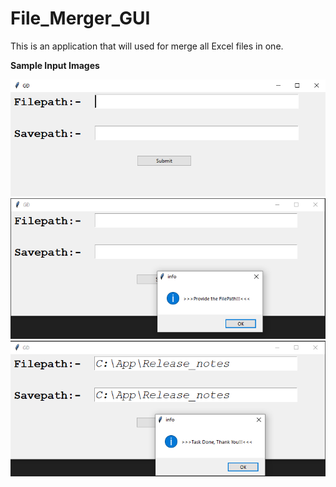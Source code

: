 # File_Merger_GUI
This is an application that will used for merge all Excel files in one. 

**Sample Input Images**

![GUI](https://github.com/Dhrouv4395/File_Merger_GUI/blob/main/Screenshot%202023-07-31%20111203.png?raw=true)
![GUI](https://github.com/Dhrouv4395/File_Merger_GUI/blob/main/Screenshot%202023-07-31%20111303.png?raw=true)
![GUI](https://github.com/Dhrouv4395/File_Merger_GUI/blob/main/Screenshot%202023-07-31%20111403.png?raw=true)
